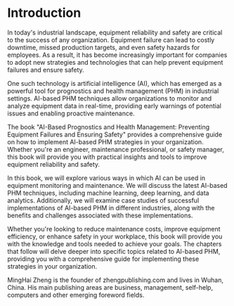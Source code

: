 # Introduction

In today's industrial landscape, equipment reliability and safety are critical to the success of any organization. Equipment failure can lead to costly downtime, missed production targets, and even safety hazards for employees. As a result, it has become increasingly important for companies to adopt new strategies and technologies that can help prevent equipment failures and ensure safety.

One such technology is artificial intelligence (AI), which has emerged as a powerful tool for prognostics and health management (PHM) in industrial settings. AI-based PHM techniques allow organizations to monitor and analyze equipment data in real-time, providing early warnings of potential issues and enabling proactive maintenance.

The book "AI-Based Prognostics and Health Management: Preventing Equipment Failures and Ensuring Safety" provides a comprehensive guide on how to implement AI-based PHM strategies in your organization. Whether you're an engineer, maintenance professional, or safety manager, this book will provide you with practical insights and tools to improve equipment reliability and safety.

In this book, we will explore various ways in which AI can be used in equipment monitoring and maintenance. We will discuss the latest AI-based PHM techniques, including machine learning, deep learning, and data analytics. Additionally, we will examine case studies of successful implementations of AI-based PHM in different industries, along with the benefits and challenges associated with these implementations.

Whether you're looking to reduce maintenance costs, improve equipment efficiency, or enhance safety in your workplace, this book will provide you with the knowledge and tools needed to achieve your goals. The chapters that follow will delve deeper into specific topics related to AI-based PHM, providing you with a comprehensive guide for implementing these strategies in your organization.

MingHai Zheng is the founder of zhengpublishing.com and lives in Wuhan, China. His main publishing areas are business, management, self-help, computers and other emerging foreword fields.
